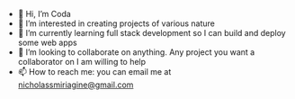 - 👋 Hi, I’m Coda
- 👀 I’m interested in creating projects of various nature
- 🌱 I’m currently learning full stack development so I can build and deploy some web apps
- 💞️ I’m looking to collaborate on anything. Any project you want a collaborator on I am willing to help
- 📫 How to reach me: you can email me at nicholassmiriagine@gmail.com

<!---
Coda759/Coda759 is a ✨ special ✨ repository because its `README.md` (this file) appears on your GitHub profile.
You can click the Preview link to take a look at your changes.
--->
